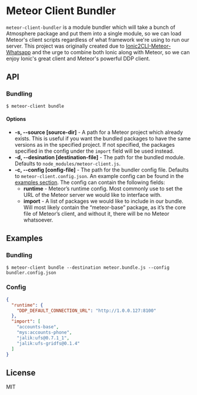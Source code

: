 # Meteor Client Bundler

`meteor-client-bundler` is a module bundler which will take a bunch of Atmosphere package and put them into a single module, so we can load Meteor's client scripts regardless of what framework we're using to run our server. This project was originally created due to [Ionic2CLI-Meteor-Whatsapp](https://github.com/Urigo/Ionic2CLI-Meteor-WhatsApp) and the urge to combine both Ionic along with Meteor, so we can enjoy Ionic's great client and Meteor's powerful DDP client.

## API

### Bundling

    $ meteor-client bundle

#### Options

- **-s, --source [source-dir]** - A path for a Meteor project which already exists. This is useful if you want the bundled packages to have the same versions as in the specified project. If not specified, the packages specified in the config under the `import` field will be used instead.
- **-d, --desination [destination-file]** - The path for the bundled module. Defaults to `node_modules/meteor-client.js`.
- **-c, --config [config-file]** - The path for the bundler config file. Defaults to `meteor-client.config.json`. An example config can be found in the [examples section](#examples). The config can contain the following fields:
  - **runtime** - Meteor’s runtime config. Most commonly use to set the URL of the Meteor server we would like to interface with.
  - **import** - A list of packages we would like to include in our bundle. Will most likely contain the “meteor-base” package, as it’s the core file of Meteor’s client, and without it, there will be no Meteor whatsoever.

## Examples

### Bundling

    $ meteor-client bundle --destination meteor.bundle.js --config bundler.config.json

### Config

```json
{
  "runtime": {
    "DDP_DEFAULT_CONNECTION_URL": "http://1.0.0.127:8100"
  },
  "import": [
    "accounts-base",
    "mys:accounts-phone",
    "jalik:ufs@0.7.1_1",
    "jalik:ufs-gridfs@0.1.4"
  ]
}
```

## License

MIT
